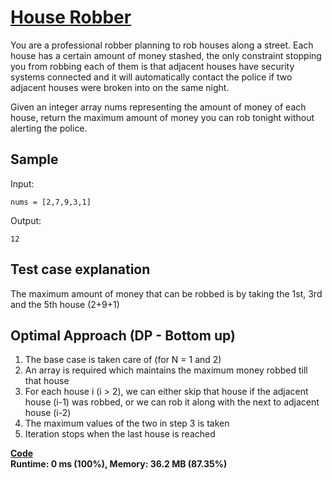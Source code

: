 # [House Robber](https://leetcode.com/problems/house-robber/)

You are a professional robber planning to rob houses along a street. Each house has a certain amount of money stashed, the only constraint stopping you from robbing each of them is that adjacent houses have security systems connected and it will automatically contact the police if two adjacent houses were broken into on the same night.

Given an integer array nums representing the amount of money of each house, return the maximum amount of money you can rob tonight without alerting the police.

## Sample
Input: 
```
nums = [2,7,9,3,1]
```
Output: 
```
12
```
## Test case explanation
The maximum amount of money that can be robbed is by taking the 1st, 3rd and the 5th house (2+9+1)



## Optimal Approach (DP - Bottom up)
1. The base case is taken care of (for N = 1 and 2)
2. An array is required which maintains the maximum money robbed till that house
3. For each house i (i > 2), we can either skip that house if the adjacent house (i-1) was robbed, or we can rob it along with the next to adjacent house (i-2)
4. The maximum values of the two in step 3 is taken
5. Iteration stops when the last house is reached
  
**[Code](https://github.com/AaveshK/Programming/blob/master/Leetcode/198.%20House%20Robber/HROptimal.java)**  
**Runtime: 0 ms (100%), Memory: 36.2 MB (87.35%)**  